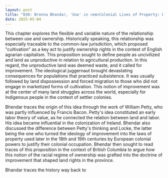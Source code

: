 ```yaml
---
layout: post
title: "030: Brenna Bhandar, 'Use' in <em>Colonial Lives of Property: Law, Land, and Racial Regimes of Ownership</em> (Durham: Duke University Press, 2018), 33-76."
date: 2025-05-04
---
```

This chapter explores the flexible and variable nature of the relationship between use and ownership. Historically speaking, this relationship was especially traceable to the common-law jurisdiction, which proposed "cultivation" as a key act to justify ownership rights in the context of English agrarian capitalism. This proposition sought to define people as uncivilized and land as unproductive in relation to agricultural production. In this regard, the unproductive land was deemed waste, and it called for improvement. The ideological juggernaut brought devastating consequences for populations that practiced subsistence. It was usually followed by land dispossession and forced migration to those who did not engage in marketized forms of cultivation. This notion of improvement was at the center of many land struggles across the world, especially for Indigenous people in the context of settler colonies.

Bhendar traces the origin of this idea through the work of William Petty, who was partly influenced by Francis Bacon. Petty's idea constituted an early labor theory of value, as he connected the relation between land and labor. His idea became influential in the colonization of Ireland. Bhendar also discussed the difference between Petty's thinking and Locke, the latter being the one who turned the ideology of improvement into the laws of property used later in the 18th and 19th centuries by European colonial powers to justify their colonial occupation. Bhendar then sought to read traces of this proposition in the context of British Columbia to argue how this notion of the racial regime of ownership was grafted into the doctrine of improvement that shaped land rights in the province.

Bhandar traces the history way back to 
